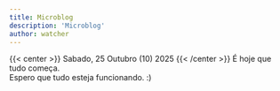 ```yaml
---
title: Microblog
description: 'Microblog'
author: watcher
---
```

{{< center >}}
Sabado, 25 Outubro (10) 2025
{{< /center >}}
É hoje que tudo começa.<br/>
Espero que tudo esteja funcionando. :)
